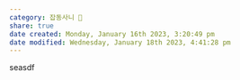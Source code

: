 ```yaml
---  
category: 잡동사니 🧸  
share: true  
date created: Monday, January 16th 2023, 3:20:49 pm  
date modified: Wednesday, January 18th 2023, 4:41:28 pm  
---  
```

seasdf  
  
